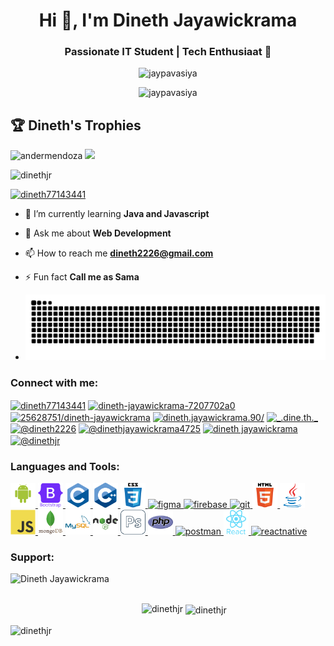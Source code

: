 <h1 align="center">Hi 👋, I'm Dineth Jayawickrama</h1>
<h3 align="center">Passionate IT Student | Tech Enthusiaat 🤖</h3>

<p align="center"><img src="https://github-readme-stats.vercel.app/api/top-langs/?username=dinethjr&theme=algolia&layout=compact" alt="jaypavasiya" /></p> 
<p align="center"><img src="https://github-readme-streak-stats.herokuapp.com/?user=dinethjr&theme=algolia" alt="jaypavasiya" /></p>

<h2 class="heading-element" dir="auto">🏆 Dineth's Trophies</h2>
<img src="https://camo.githubusercontent.com/33e9ad5c36c513d78bbd0a6d8ab1cadf1e715ea53dc4e341969747c86097d72c/68747470733a2f2f6769746875622d70726f66696c652d74726f7068792e76657263656c2e6170702f3f757365726e616d653d616e6465726d656e646f7a61267468656d653d64726163756c6126636f6c756d6e3d37" alt="andermendoza" data-canonical-src="https://github-profile-trophy.vercel.app/?username=dinethjr&amp;theme=dracula&amp;column=7" style="max-width: 100%;">
<img src="https://github-profile-trophy.vercel.app/?username=dinethjr&theme=tokyonight&no-frame=false&no-bg=false&margin-w=4">

<p align="left"> <img src="https://komarev.com/ghpvc/?username=dinethjr&label=Profile%20views&color=0e75b6&style=flat" alt="dinethjr" /> </p>

<p align="left"> <a href="https://twitter.com/dineth77143441" target="blank"><img src="https://img.shields.io/twitter/follow/dineth77143441?logo=twitter&style=for-the-badge" alt="dineth77143441" /></a> </p>

- 🌱 I’m currently learning **Java and Javascript**

- 💬 Ask me about **Web Development**

- 📫 How to reach me **dineth2226@gmail.com**

- ⚡ Fun fact **Call me as Sama**
- <p align="center">
  <img  src="https://raw.githubusercontent.com/Elanza-48/Elanza-48/main/resources/img/github-contribution-grid-snake.svg"
    alt="example" />
</p>


<h3 align="left">Connect with me:</h3>
<p align="left">
<a href="https://twitter.com/dineth77143441" target="blank"><img align="center" src="https://raw.githubusercontent.com/rahuldkjain/github-profile-readme-generator/master/src/images/icons/Social/twitter.svg" alt="dineth77143441" height="30" width="40" /></a>
<a href="https://linkedin.com/in/dineth-jayawickrama-7207702a0" target="blank"><img align="center" src="https://raw.githubusercontent.com/rahuldkjain/github-profile-readme-generator/master/src/images/icons/Social/linked-in-alt.svg" alt="dineth-jayawickrama-7207702a0" height="30" width="40" /></a>
<a href="https://stackoverflow.com/users/25628751/dineth-jayawickrama" target="blank"><img align="center" src="https://raw.githubusercontent.com/rahuldkjain/github-profile-readme-generator/master/src/images/icons/Social/stack-overflow.svg" alt="25628751/dineth-jayawickrama" height="30" width="40" /></a>
<a href="https://fb.com/dineth.jayawickrama.90/" target="blank"><img align="center" src="https://raw.githubusercontent.com/rahuldkjain/github-profile-readme-generator/master/src/images/icons/Social/facebook.svg" alt="dineth.jayawickrama.90/" height="30" width="40" /></a>
<a href="https://instagram.com/_.dine.th._" target="blank"><img align="center" src="https://raw.githubusercontent.com/rahuldkjain/github-profile-readme-generator/master/src/images/icons/Social/instagram.svg" alt="_.dine.th._" height="30" width="40" /></a>
<a href="https://medium.com/@dineth2226" target="blank"><img align="center" src="https://raw.githubusercontent.com/rahuldkjain/github-profile-readme-generator/master/src/images/icons/Social/medium.svg" alt="@dineth2226" height="30" width="40" /></a>
<a href="https://www.youtube.com/@dinethjayawickrama4725" target="blank"><img align="center" src="https://raw.githubusercontent.com/rahuldkjain/github-profile-readme-generator/master/src/images/icons/Social/youtube.svg" alt="@dinethjayawickrama4725" height="30" width="40" /></a>
<a href="https://www.hackerrank.com/profile/dineth2226" target="blank"><img align="center" src="https://raw.githubusercontent.com/rahuldkjain/github-profile-readme-generator/master/src/images/icons/Social/hackerrank.svg" alt="dineth jayawickrama" height="30" width="40" /></a>
<a href="https://discord.gg/@dinethjr" target="blank"><img align="center" src="https://raw.githubusercontent.com/rahuldkjain/github-profile-readme-generator/master/src/images/icons/Social/discord.svg" alt="@dinethjr" height="30" width="40" /></a>
</p>

<h3 align="left">Languages and Tools:</h3>
<p align="left"> <a href="https://developer.android.com" target="_blank" rel="noreferrer"> <img src="https://raw.githubusercontent.com/devicons/devicon/master/icons/android/android-original-wordmark.svg" alt="android" width="40" height="40"/> </a> <a href="https://getbootstrap.com" target="_blank" rel="noreferrer"> <img src="https://raw.githubusercontent.com/devicons/devicon/master/icons/bootstrap/bootstrap-plain-wordmark.svg" alt="bootstrap" width="40" height="40"/> </a> <a href="https://www.cprogramming.com/" target="_blank" rel="noreferrer"> <img src="https://raw.githubusercontent.com/devicons/devicon/master/icons/c/c-original.svg" alt="c" width="40" height="40"/> </a> <a href="https://www.w3schools.com/cpp/" target="_blank" rel="noreferrer"> <img src="https://raw.githubusercontent.com/devicons/devicon/master/icons/cplusplus/cplusplus-original.svg" alt="cplusplus" width="40" height="40"/> </a> <a href="https://www.w3schools.com/css/" target="_blank" rel="noreferrer"> <img src="https://raw.githubusercontent.com/devicons/devicon/master/icons/css3/css3-original-wordmark.svg" alt="css3" width="40" height="40"/> </a> <a href="https://www.figma.com/" target="_blank" rel="noreferrer"> <img src="https://www.vectorlogo.zone/logos/figma/figma-icon.svg" alt="figma" width="40" height="40"/> </a> <a href="https://firebase.google.com/" target="_blank" rel="noreferrer"> <img src="https://www.vectorlogo.zone/logos/firebase/firebase-icon.svg" alt="firebase" width="40" height="40"/> </a> <a href="https://git-scm.com/" target="_blank" rel="noreferrer"> <img src="https://www.vectorlogo.zone/logos/git-scm/git-scm-icon.svg" alt="git" width="40" height="40"/> </a> <a href="https://www.w3.org/html/" target="_blank" rel="noreferrer"> <img src="https://raw.githubusercontent.com/devicons/devicon/master/icons/html5/html5-original-wordmark.svg" alt="html5" width="40" height="40"/> </a> <a href="https://www.java.com" target="_blank" rel="noreferrer"> <img src="https://raw.githubusercontent.com/devicons/devicon/master/icons/java/java-original.svg" alt="java" width="40" height="40"/> </a> <a href="https://developer.mozilla.org/en-US/docs/Web/JavaScript" target="_blank" rel="noreferrer"> <img src="https://raw.githubusercontent.com/devicons/devicon/master/icons/javascript/javascript-original.svg" alt="javascript" width="40" height="40"/> </a> <a href="https://www.mongodb.com/" target="_blank" rel="noreferrer"> <img src="https://raw.githubusercontent.com/devicons/devicon/master/icons/mongodb/mongodb-original-wordmark.svg" alt="mongodb" width="40" height="40"/> </a> <a href="https://www.mysql.com/" target="_blank" rel="noreferrer"> <img src="https://raw.githubusercontent.com/devicons/devicon/master/icons/mysql/mysql-original-wordmark.svg" alt="mysql" width="40" height="40"/> </a> <a href="https://nodejs.org" target="_blank" rel="noreferrer"> <img src="https://raw.githubusercontent.com/devicons/devicon/master/icons/nodejs/nodejs-original-wordmark.svg" alt="nodejs" width="40" height="40"/> </a> <a href="https://www.photoshop.com/en" target="_blank" rel="noreferrer"> <img src="https://raw.githubusercontent.com/devicons/devicon/master/icons/photoshop/photoshop-line.svg" alt="photoshop" width="40" height="40"/> </a> <a href="https://www.php.net" target="_blank" rel="noreferrer"> <img src="https://raw.githubusercontent.com/devicons/devicon/master/icons/php/php-original.svg" alt="php" width="40" height="40"/> </a> <a href="https://postman.com" target="_blank" rel="noreferrer"> <img src="https://www.vectorlogo.zone/logos/getpostman/getpostman-icon.svg" alt="postman" width="40" height="40"/> </a> <a href="https://reactjs.org/" target="_blank" rel="noreferrer"> <img src="https://raw.githubusercontent.com/devicons/devicon/master/icons/react/react-original-wordmark.svg" alt="react" width="40" height="40"/> </a> <a href="https://reactnative.dev/" target="_blank" rel="noreferrer"> <img src="https://reactnative.dev/img/header_logo.svg" alt="reactnative" width="40" height="40"/> </a> </p>

<h3 align="left">Support:</h3>
<p><a href="https://www.buymeacoffee.com/Dineth Jayawickrama"> <img align="left" src="https://cdn.buymeacoffee.com/buttons/v2/default-yellow.png" height="50" width="210" alt="Dineth Jayawickrama" /></a></p><br><br>

<p><img align="left" src="https://github-readme-stats.vercel.app/api/top-langs?username=dinethjr&show_icons=true&locale=en&layout=compact" alt="dinethjr" /></p>

<p>&nbsp;<img align="center" src="https://github-readme-stats.vercel.app/api?username=dinethjr&show_icons=true&locale=en" alt="dinethjr" /></p>

<p><img align="center" src="https://github-readme-streak-stats.herokuapp.com/?user=dinethjr&" alt="dinethjr" /></p>
